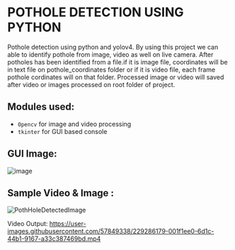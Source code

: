 # POTHOLE DETECTION USING PYTHON
Pothole detection using python and yolov4. By using this project we can able to identify pothole from image, video as well on live camera. After potholes has been identified from a file.if it is image file, coordinates will be in text file on pothole_coordinates folder or if it is video file, each frame pothole cordinates will on that folder. Processed image or video will saved after video or images processed on root folder of project.
    
## Modules used:
- `Opencv` for image and video processing
- `tkinter` for GUI based console

## GUI Image:
![image](https://user-images.githubusercontent.com/57849338/229285800-00c633dc-5262-411f-8b93-142359306839.png)


## Sample Video & Image :
![PothHoleDetectedImage](https://user-images.githubusercontent.com/57849338/229285863-f5507cbe-76c0-4779-8756-98f49104e3be.jpg)

Video Output:
https://user-images.githubusercontent.com/57849338/229286179-001f1ee0-6d1c-44b1-9167-a33c387469bd.mp4

